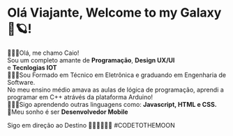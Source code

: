 <div class="stackedit__html"><h1 id="bem-vindo-ao-meu-github">Olá Viajante, Welcome to my Galaxy🚀🪐!</h1>
<p>🙋🏻‍♂️Olá, me chamo Caio!<br>
  Sou um completo amante de <strong>Programação</strong>, <strong>Design UX/UI</strong><br> e <strong>Tecnlogias IOT</strong><br>
👨🏻‍💻Sou Formado em Técnico em Eletrônica e graduando em Engenharia de Software.<br>
  No meu ensino médio amava as aulas de lógica de programação, aprendi a programar em C++ atrávés da plataforma Arduino!<br>
👨🏻‍🚀Sigo aprendendo outras linguagens como: <strong>Javascript, HTML e CSS.</strong><br>
🚀Meu sonho é ser <strong>Desenvolvedor Mobile</strong></p>
  Sigo em direção ao Destino 👨🏻‍🚀🚀🚩🌑
  #CODETOTHEMOON
</div>

